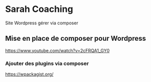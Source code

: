 # Sarah Coaching

Site Wordpress gérer via composer

## Mise en place de composer pour Wordpress

https://www.youtube.com/watch?v=2cFRQA1_GY0

### Ajouter des plugins via composer

https://wpackagist.org/
